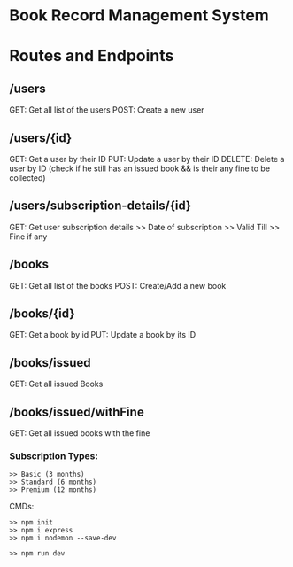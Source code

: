 # Book Record Management System

# Routes and Endpoints

## /users

GET: Get all list of the users
POST: Create a new user

## /users/{id}

GET: Get a user by their ID
PUT: Update a user by their ID
DELETE: Delete a user by ID (check if he still has an issued book && is their any fine to be collected)

## /users/subscription-details/{id}

GET: Get user subscription details >> Date of subscription >> Valid Till >> Fine if any

## /books

GET: Get all list of the books
POST: Create/Add a new book

## /books/{id}

GET: Get a book by id
PUT: Update a book by its ID

## /books/issued

GET: Get all issued Books

## /books/issued/withFine

GET: Get all issued books with the fine

### Subscription Types:

    >> Basic (3 months)
    >> Standard (6 months)
    >> Premium (12 months)

CMDs:

    >> npm init
    >> npm i express
    >> npm i nodemon --save-dev

    >> npm run dev